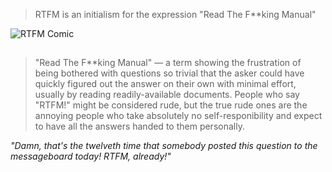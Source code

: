 > RTFM is an initialism for the expression "Read The F**king Manual"

![RTFM Comic](http://hackles.org/strips/cartoon140.png)
##
> "Read The F**king Manual" — a term showing the frustration of being bothered with questions so trivial that the asker could have quickly figured out the answer on their own with minimal effort, usually by reading readily-available documents. People who say "RTFM!" might be considered rude, but the true rude ones are the annoying people who take absolutely no self-responibility and expect to have all the answers handed to them personally.

*"Damn, that's the twelveth time that somebody posted this question to the messageboard today! RTFM, already!"*